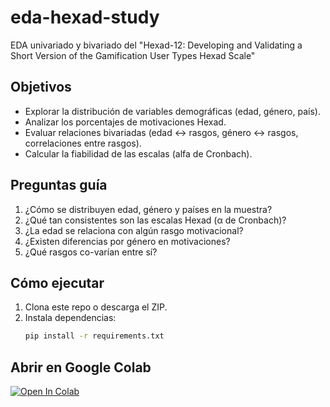 # eda-hexad-study
EDA univariado y bivariado del "Hexad-12: Developing and Validating a Short Version of the Gamification User Types Hexad Scale"

## Objetivos
- Explorar la distribución de variables demográficas (edad, género, país).
- Analizar los porcentajes de motivaciones Hexad.
- Evaluar relaciones bivariadas (edad ↔ rasgos, género ↔ rasgos, correlaciones entre rasgos).
- Calcular la fiabilidad de las escalas (alfa de Cronbach).

## Preguntas guía
1. ¿Cómo se distribuyen edad, género y países en la muestra?
2. ¿Qué tan consistentes son las escalas Hexad (α de Cronbach)?
3. ¿La edad se relaciona con algún rasgo motivacional?
4. ¿Existen diferencias por género en motivaciones?
5. ¿Qué rasgos co-varían entre sí?

## Cómo ejecutar
1. Clona este repo o descarga el ZIP.  
2. Instala dependencias:
   ```bash
   pip install -r requirements.txt

## Abrir en Google Colab

[![Open In Colab](https://colab.research.google.com/assets/colab-badge.svg)](
https://colab.research.google.com/github/JesusConnolly/eda-hexad-study2/blob/main/notebooks/EDA_HEXAD12.ipynb)
